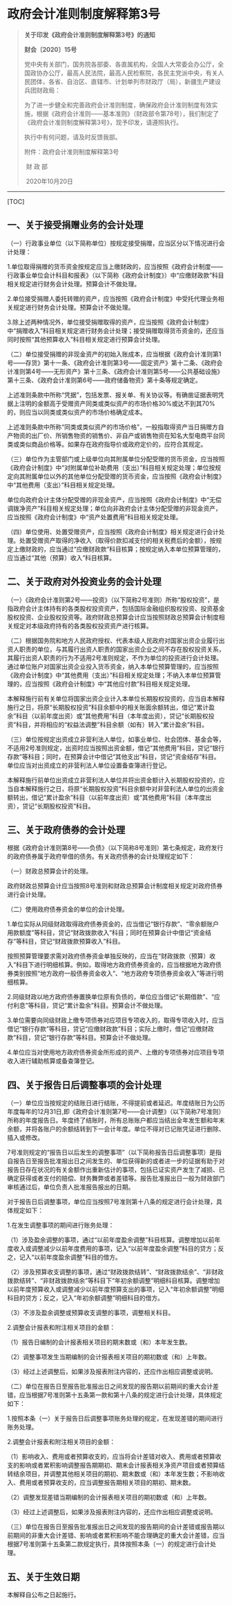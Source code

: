 # 政府会计准则制度解释第3号

> **关于印发《政府会计准则制度解释第3号》的通知**
>
> **财会〔2020〕15号**
>
> 党中央有关部门，国务院各部委、各直属机构，全国人大常委会办公厅，全国政协办公厅，最高人民法院，最高人民检察院，各民主党派中央，有关人民团体，各省、自治区、直辖市、计划单列市财政厅（局），新疆生产建设兵团财政局：
>
> 为了进一步健全和完善政府会计准则制度，确保政府会计准则制度有效实施，根据《政府会计准则——基本准则》（财政部令第78号），我们制定了《政府会计准则制度解释第3号》，现予印发，请遵照执行。
>
> 执行中有何问题，请及时反馈我部。
>
> 附件：政府会计准则制度解释第3号
>
> ​                                                                    财 政 部
>
> ​                                                               2020年10月20日

-------------------------------------

[TOC]



## 一、关于接受捐赠业务的会计处理

（一）行政事业单位（以下简称单位）按规定接受捐赠，应当区分以下情况进行会计处理：

1.单位取得捐赠的货币资金按规定应当上缴财政的，应当按照《政府会计制度——行政事业单位会计科目和报表》（以下简称《政府会计制度》）中“应缴财政款”科目相关规定进行财务会计处理。预算会计不做处理。

2.单位接受捐赠人委托转赠的资产，应当按照《政府会计制度》中受托代理业务相关规定进行财务会计处理。预算会计不做处理。

3.除上述两种情况外，单位接受捐赠取得的资产，应当按照《政府会计制度》中“捐赠收入”科目相关规定进行财务会计处理；接受捐赠取得货币资金的，还应当同时按照“其他预算收入”科目相关规定进行预算会计处理。

（二）单位接受捐赠的非现金资产的初始入账成本，应当根据《政府会计准则第1号——存货》第十一条、《政府会计准则第3号——固定资产》第十二条、《政府会计准则第4号——无形资产》第十三条、《政府会计准则第5号——公共基础设施》第十三条、《政府会计准则第6号——政府储备物资》第十条等规定确定。

上述准则条款中所称“凭据”，包括发票、报关单、有关协议等。有确凿证据表明凭据上注明的金额高于受赠资产同类或类似资产的市场价格30%或达不到其70%的，则应当以同类或类似资产的市场价格确定成本。

上述准则条款中所称“同类或类似资产的市场价格”，一般指取得资产当日捐赠方自产物资的出厂价、所销售物资的销售价、非自产或销售物资在知名大型电商平台同类或类似商品价格等。如果存在政府指导价或政府定价的，应符合其规定。

（三）单位作为主管部门或上级单位向其附属单位分配受赠的货币资金，应当按照《政府会计制度》中“对附属单位补助费用（支出）”科目相关规定处理；单位按规定向其附属单位以外的其他单位分配受赠的货币资金，应当按照《政府会计制度》中“其他费用（支出）”科目相关规定处理。

单位向政府会计主体分配受赠的非现金资产，应当按照《政府会计制度》中“无偿调拨净资产”科目相关规定处理；单位向非政府会计主体分配受赠的非现金资产，应当按照《政府会计制度》中“资产处置费用”科目相关规定处理。

（四）单位使用、处置受赠资产，应当按照《政府会计制度》相关规定进行会计处理。处置受赠资产取得的净收入（取得价款扣减支付的相关税费后的金额），按规定上缴财政的，应当通过“应缴财政款”科目核算；按规定纳入本单位预算管理的，应当通过“其他（预算）收入”科目核算。

## 二、关于政府对外投资业务的会计处理

（一）《政府会计准则第2号——投资》（以下简称2号准则）所称“股权投资”，是指政府会计主体持有的各类股权投资资产，包括国际金融组织股权投资、投资基金股权投资、企业股权投资等。政府财政总预算会计应当按照财政总预算会计制度相关规定对本级政府持有的各类股权投资资产进行核算。

（二）根据国务院和地方人民政府授权、代表本级人民政府对国家出资企业履行出资人职责的单位，与其履行出资人职责的国家出资企业之间不存在股权投资关系，其履行出资人职责的行为不适用2号准则规定，不作为单位的投资进行会计处理。通过单位账户对国家出资企业投入货币资金，纳入本单位预算管理的，应当按照《政府会计制度》中“其他费用（支出）”科目相关规定处理；不纳入本单位预算管理的，应当按照《政府会计制度》中“其他应付款”科目相关规定处理。

本解释施行前有关单位将国家出资企业计入本单位长期股权投资的，应当自本解释施行之日，将原“长期股权投资”科目余额中的相关账面余额转出，借记“累计盈余”科目（以前年度出资）或“其他费用”科目（本年度出资），贷记“长期股权投资”科目，并将相应的“权益法调整”科目余额（如有）转入“累计盈余”科目。

（三）单位按规定出资成立非营利法人单位，如事业单位、社会团体、基金会等，不适用2号准则规定，出资时应当按照出资金额，借记“其他费用”科目，贷记“银行存款”等科目；同时，在预算会计中借记“其他支出”科目，贷记“资金结存”科目。单位应当对出资成立的非营利法人单位设置备查簿进行登记。

本解释施行前单位出资成立非营利法人单位并将出资金额计入长期股权投资的，应当自本解释施行之日，将原“长期股权投资”科目余额中对非营利法人单位的出资金额转出，借记“累计盈余”科目（以前年度出资）或“其他费用”科目（本年度出资），贷记“长期股权投资”科目。

## 三、关于政府债券的会计处理

根据《政府会计准则第8号——负债》（以下简称8号准则）第七条规定，政府发行的政府债券属于政府举借的债务。有关政府债券的会计处理规定如下：

（一）财政总预算会计的处理。

政府财政总预算会计应当按照8号准则和财政总预算会计制度相关规定对政府债券进行会计处理。

（二）使用政府债券资金的单位的会计处理。

1.单位实际从同级财政取得政府债券资金的，应当借记“银行存款”、“零余额账户用款额度”等科目，贷记“财政拨款收入”科目；同时在预算会计中借记“资金结存”等科目，贷记“财政拨款预算收入”科目。

按照预算管理要求需对政府债券资金单独反映的，应当在“财政拨款（预算）收入”科目下进行明细核算。例如，取得地方政府债券资金的，应当根据地方政府债券类别按照“地方政府一般债券资金收入”、“地方政府专项债券资金收入”等进行明细核算。

2.同级财政以地方政府债券置换单位原有负债的，单位应当借记“长期借款”、“应付利息”等科目，贷记“累计盈余”科目。预算会计不做处理。

3.单位需要向同级财政上缴专项债券对应项目专项收入的，取得专项收入时，应当借记“银行存款”等科目，贷记“应缴财政款”科目；实际上缴时，借记“应缴财政款”科目，贷记“银行存款”等科目。预算会计不做处理。

4.单位应当对使用地方政府债券资金所形成的资产、上缴的专项债券对应项目专项收入进行辅助核算或备查簿登记。

## 四、关于报告日后调整事项的会计处理

（一）单位应当按规定的结账日进行结账，不得提前或者延迟。年度结账日为公历年度每年的12月31日,即《政府会计准则第7号——会计调整》（以下简称7号准则）所称的年度报告日。年度终了结账时，所有总账账户都应当结出全年发生额和年末余额，并将各账户的余额结转到下一会计年度。单位不得对已记账凭证进行删除、插入或修改。

7号准则规定的“报告日以后发生的调整事项”（以下简称报告日后调整事项）是指自报告日至报告批准报出日之间发生的、单位获得新的或者进一步的证据有助于对报告日存在状况的有关金额作出重新估计的事项，包括已证实资产发生了减损、已确定获得或者支付的赔偿、财务舞弊或者差错等。报告批准报出日一般为财政部门审核通过后，单位负责人批准报告报出的日期。

对于报告日后调整事项，单位应当按照7号准则第十八条的规定进行会计处理，具体规定如下：

1.在发生调整事项的期间进行账务处理：

（1）涉及盈余调整的事项，通过“以前年度盈余调整”科目核算。调整增加以前年度收入或调整减少以前年度费用的事项，记入“以前年度盈余调整”科目的贷方；反之，记入“以前年度盈余调整”科目的借方。

（2）涉及预算收支调整的事项，通过“财政拨款结转”、“财政拨款结余”、“非财政拨款结转”、“非财政拨款结余”等科目下“年初余额调整”明细科目核算。调整增加以前年度预算收入或调整减少以前年度预算支出的事项，记入“年初余额调整”明细科目的贷方；反之，记入“年初余额调整”明细科目的借方。

（3）不涉及盈余调整或预算收支调整的事项，调整相关科目。

2.调整会计报表和附注相关项目的金额：

（1）报告日编制的会计报表相关项目的期末数或（和）本年发生数。

（2）调整事项发生当期编制的会计报表相关项目的期初数或（和）上年数。

（3）经过上述调整后，如果涉及报表附注内容的，还应作出相应调整或说明。

（二）单位在报告日至报告批准报出日之间发现的报告期以前期间的重大会计差错，应当根据7号准则第十五条第一款和第十八条的规定进行会计处理，具体规定如下：

1.按照本条（一）关于报告日后调整事项账务处理的规定，在发现差错的期间进行账务处理。

2.调整会计报表和附注相关项目的金额：

（1）影响收入、费用或者预算收支的，应当将会计差错对收入、费用或者预算收支的影响或者累积影响调整报告期期初、期末会计报表相关净资产项目或者预算结转结余项目，并调整其他相关项目的期初、期末数或（和）本年发生数；不影响收入、费用或者预算收支的，应当调整报告期相关项目的期初、期末数。

（2）调整发现差错当期编制的会计报表相关项目的期初数或（和）上年数。

（3）经过上述调整后，如果涉及报表附注内容的，还应作出相应调整或说明。

（三）单位在报告日至报告批准报出日之间发现的报告期间的会计差错或报告期以前期间的非重大会计差错、影响或者累积影响不能合理确定的重大会计差错，应当根据7号准则第十五条第二款规定执行，具体按照本条（一）的规定进行会计处理。

## 五、关于生效日期

本解释自公布之日起施行。
